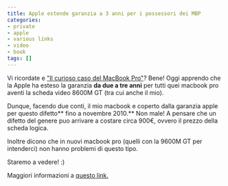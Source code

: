 ```yaml
---
title: Apple estende garanzia a 3 anni per i possessori dei MBP
categories:
- private
- apple
- various links
- video
- book
tags: []
---
```

Vi ricordate e ["Il curioso caso del MacBook
Pro"](http://www.diegor.it/2009/03/25/il-curioso-caso-del-macbook-pro/)? Bene!
Oggi apprendo che la Apple ha esteso la garanzia **da due a tre anni** per
tutti quei macbook pro aventi la scheda video 8600M GT (tra cui anche il mio).

Dunque, facendo due conti, il mio macbook e coperto dalla garanzia apple per
questo difetto** fino a novembre 2010.** Non male! A pensare che un difetto
del genere puo arrivare a costare circa 900€, ovvero il prezzo della scheda
logica.

Inoltre dicono che in nuovi macbook pro (quelli con la 9600M GT per
intenderci) non hanno problemi di questo tipo.

Staremo a vedere! :)

Maggiori informazioni a [questo
link.](http://support.apple.com/kb/TS2377?viewlocale=it_IT)

